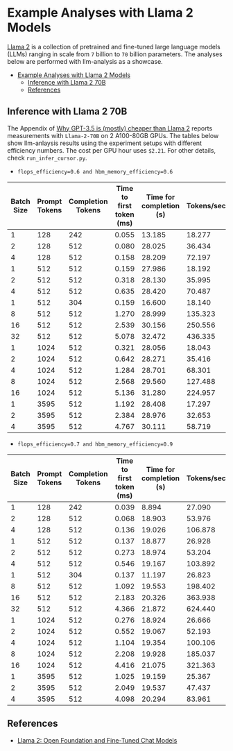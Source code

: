 # Example Analyses with Llama 2 Models

[Llama 2](https://ai.meta.com/llama/) is a collection of pretrained and fine-tuned large language models (LLMs) ranging in scale from `7` billion to `70` billion parameters. The analyses below are performed with llm-analysis as a showcase.

- [Example Analyses with Llama 2 Models](#example-analyses-with-llama-2-models)
  - [Inference with Llama 2 70B](#inference-with-llama-2-70b)
  - [References](#references)

## Inference with Llama 2 70B

The Appendix of [Why GPT-3.5 is (mostly) cheaper than Llama 2](https://www.cursor.so/blog/llama-inference) reports measurements with  `Llama-2-70B` on 2 A100-80GB GPUs. The tables below show llm-anlaysis results using the experiment setups with different efficiency numbers.
The cost per GPU hour uses `$2.21`. For other details, check `run_infer_cursor.py`.

- `flops_efficiency=0.6 and hbm_memory_efficiency=0.6`

| Batch Size | Prompt Tokens | Completion Tokens | Time to first token (ms) | Time for completion (s) | Tokens/second | Price/1k prompt tokens | Price /1k Completion tokens |
| ---------- | ------------- | ----------------- | ------------------------ | ----------------------- | ------------- | ---------------------- | --------------------------- |
| 1          | 128           | 242               | 0.055                    | 13.185                  | 18.277        | 0.000532               | 0.06689                     |
| 2          | 128           | 512               | 0.080                    | 28.025                  | 36.434        | 0.000386               | 0.03360                     |
| 4          | 128           | 512               | 0.158                    | 28.209                  | 72.197        | 0.000378               | 0.01691                     |
| 1          | 512           | 512               | 0.159                    | 27.986                  | 18.192        | 0.000381               | 0.06711                     |
| 2          | 512           | 512               | 0.318                    | 28.130                  | 35.995        | 0.000381               | 0.03373                     |
| 4          | 512           | 512               | 0.635                    | 28.420                  | 70.487        | 0.000381               | 0.01704                     |
| 1          | 512           | 304               | 0.159                    | 16.600                  | 18.140        | 0.000381               | 0.06704                     |
| 8          | 512           | 512               | 1.270                    | 28.999                  | 135.323       | 0.000381               | 0.00869                     |
| 16         | 512           | 512               | 2.539                    | 30.156                  | 250.556       | 0.000381               | 0.00452                     |
| 32         | 512           | 512               | 5.078                    | 32.472                  | 436.335       | 0.000380               | 0.00243                     |
| 1          | 1024          | 512               | 0.321                    | 28.056                  | 18.043        | 0.000385               | 0.06728                     |
| 2          | 1024          | 512               | 0.642                    | 28.271                  | 35.416        | 0.000385               | 0.03390                     |
| 4          | 1024          | 512               | 1.284                    | 28.701                  | 68.301        | 0.000385               | 0.01721                     |
| 8          | 1024          | 512               | 2.568                    | 29.560                  | 127.488       | 0.000385               | 0.00886                     |
| 16         | 1024          | 512               | 5.136                    | 31.280                  | 224.957       | 0.000385               | 0.00469                     |
| 1          | 3595          | 512               | 1.192                    | 28.408                  | 17.297        | 0.000407               | 0.06812                     |
| 2          | 3595          | 512               | 2.384                    | 28.976                  | 32.653        | 0.000407               | 0.03474                     |
| 4          | 3595          | 512               | 4.767                    | 30.111                  | 58.719        | 0.000407               | 0.01805                     |

- `flops_efficiency=0.7 and hbm_memory_efficiency=0.9`

| Batch Size | Prompt Tokens | Completion Tokens | Time to first token (ms) | Time for completion (s) | Tokens/second | Price/1k prompt tokens | Price /1k Completion tokens |
| ---------- | ------------- | ----------------- | ------------------------ | ----------------------- | ------------- | ---------------------- | --------------------------- |
| 1          | 128           | 242               | 0.039                    | 8.894                   | 27.090        | 0.000374               | 0.04512                     |
| 2          | 128           | 512               | 0.068                    | 18.903                  | 53.976        | 0.000326               | 0.02267                     |
| 4          | 128           | 512               | 0.136                    | 19.026                  | 106.878       | 0.000325               | 0.01141                     |
| 1          | 512           | 512               | 0.137                    | 18.877                  | 26.928        | 0.000328               | 0.04527                     |
| 2          | 512           | 512               | 0.273                    | 18.974                  | 53.204        | 0.000327               | 0.02275                     |
| 4          | 512           | 512               | 0.546                    | 19.167                  | 103.892       | 0.000327               | 0.01149                     |
| 1          | 512           | 304               | 0.137                    | 11.197                  | 26.823        | 0.000328               | 0.04522                     |
| 8          | 512           | 512               | 1.092                    | 19.553                  | 198.402       | 0.000327               | 0.00586                     |
| 16         | 512           | 512               | 2.183                    | 20.326                  | 363.938       | 0.000327               | 0.00305                     |
| 32         | 512           | 512               | 4.366                    | 21.872                  | 624.440       | 0.000327               | 0.00164                     |
| 1          | 1024          | 512               | 0.276                    | 18.924                  | 26.666        | 0.000331               | 0.04538                     |
| 2          | 1024          | 512               | 0.552                    | 19.067                  | 52.193        | 0.000331               | 0.02286                     |
| 4          | 1024          | 512               | 1.104                    | 19.354                  | 100.106       | 0.000331               | 0.01160                     |
| 8          | 1024          | 512               | 2.208                    | 19.928                  | 185.037       | 0.000331               | 0.00597                     |
| 16         | 1024          | 512               | 4.416                    | 21.075                  | 321.363       | 0.000331               | 0.00316                     |
| 1          | 3595          | 512               | 1.025                    | 19.159                  | 25.367        | 0.000350               | 0.04594                     |
| 2          | 3595          | 512               | 2.049                    | 19.537                  | 47.437        | 0.000350               | 0.02343                     |
| 4          | 3595          | 512               | 4.098                    | 20.294                  | 83.961        | 0.000350               | 0.01217                     |


## References

- [Llama 2: Open Foundation and Fine-Tuned Chat Models](https://arxiv.org/abs/2307.09288)
